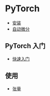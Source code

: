 # PyTorch

- [安装](install.ipynb)
- [自动微分](autograd_torch.md)

## PyTorch 入门

- [快速入门](tutorials/beginner/basics/quickstart_tutorials.md)

## 使用

- [张量](tensor.ipynb)